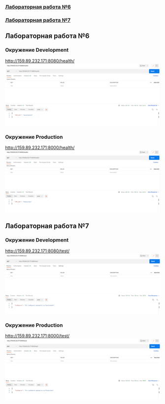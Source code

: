 ### [Лабораторная работа №6](#lab6)
### [Лабораторная работа №7](#lab7)


<a name="lab6"></a>
## Лабораторная работа №6

### Окружение Development
http://159.89.232.171:8080/health/
![1](https://github.com/nikikone/SIT_dev_prod/blob/main/Screen_6_lab/development.png)
### Окружение Production
http://159.89.232.171:8000/health/
![2](https://github.com/nikikone/SIT_dev_prod/blob/main/Screen_6_lab/production.png)

<a name="lab7"></a>
## Лабораторная работа №7

### Окружение Development
http://159.89.232.171:8080/test/
![1](https://github.com/nikikone/SIT_dev_prod/blob/main/Screen_7_lab/development_test.png)
### Окружение Production
http://159.89.232.171:8000/test/
![2](https://github.com/nikikone/SIT_dev_prod/blob/main/Screen_7_lab/production_test.png)
